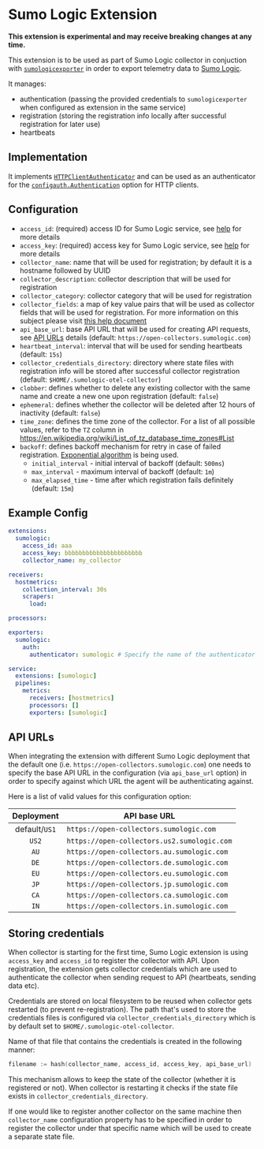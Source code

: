 # Sumo Logic Extension

**This extension is experimental and may receive breaking changes at any time.**

This extension is to be used as part of Sumo Logic collector in conjuction with
[`sumologicexporter`][sumologicexporter] in order to export telemetry data to
[Sumo Logic][sumologic].

It manages:

- authentication (passing the provided credentials to `sumologicexporter`
  when configured as extension in the same service)
- registration (storing the registration info locally after successful registration
  for later use)
- heartbeats

[sumologicexporter]: ../../exporter/sumologicexporter/
[sumologic]: https://www.sumologic.com/

## Implementation

It implements [`HTTPClientAuthenticator`][httpclientauthenticator]
and can be used as an authenticator for the
[`configauth.Authentication`][configauth_authentication] option for HTTP clients.

[httpclientauthenticator]: https://github.com/open-telemetry/opentelemetry-collector/blob/2e84285efc665798d76773b9901727e8836e9d8f/config/configauth/clientauth.go#L34-L39
[configauth_authentication]: https://github.com/open-telemetry/opentelemetry-collector/blob/3f5c7180c51ed67a6f54158ede5e523822e9659e/config/configauth/configauth.go#L29-L33

## Configuration

- `access_id`: (required) access ID for Sumo Logic service, see
  [help][credentials_help] for more details
- `access_key`: (required) access key for Sumo Logic service, see
  [help][credentials_help] for more details
- `collector_name`: name that will be used for registration; by default it is a
   hostname followed by UUID
- `collector_description`: collector description that will be used for registration
- `collector_category`: collector category that will be used for registration
- `collector_fields`: a map of key value pairs that will be used as collector
  fields that will be used for registration.
  For more information on this subject please visit [this help document][fields_help]
- `api_base_url`: base API URL that will be used for creating API requests,
  see [API URLs](#api-urls) details
  (default: `https://open-collectors.sumologic.com`)
- `heartbeat_interval`: interval that will be used for sending heartbeats
  (default: `15s`)
- `collector_credentials_directory`: directory where state files with registration
  info will be stored after successful collector registration
  (default: `$HOME/.sumologic-otel-collector`)
- `clobber`: defines whether to delete any existing collector with the same name
  and create a new one upon registration (default: `false`)
- `ephemeral`: defines whether the collector will be deleted after 12 hours
  of inactivity (default: `false`)
- `time_zone`: defines the time zone of the collector. For a list of all possible
  values, refer to the `TZ` column in
  https://en.wikipedia.org/wiki/List_of_tz_database_time_zones#List
- `backoff`: defines backoff mechanism for retry in case of failed registration.
  [Exponential algorithm](https://pkg.go.dev/github.com/cenkalti/backoff/v4#ExponentialBackOff) is being used.
  - `initial_interval` - initial interval of backoff (default: `500ms`)
  - `max_interval` - maximum interval of backoff (default: `1m`)
  - `max_elapsed_time` - time after which registration fails definitely (default: `15m`)

[credentials_help]: https://help.sumologic.com/Manage/Security/Access-Keys
[fields_help]: https://help.sumologic.com/Manage/Fields

## Example Config

```yaml
extensions:
  sumologic:
    access_id: aaa
    access_key: bbbbbbbbbbbbbbbbbbbbbb
    collector_name: my_collector

receivers:
  hostmetrics:
    collection_interval: 30s
    scrapers:
      load:

processors:

exporters:
  sumologic:
    auth:
      authenticator: sumologic # Specify the name of the authenticator extension

service:
  extensions: [sumologic]
  pipelines:
    metrics:
      receivers: [hostmetrics]
      processors: []
      exporters: [sumologic]
```

## API URLs

When integrating the extension with different Sumo Logic deployment that the
default one (i.e. `https://open-collectors.sumologic.com`) one needs to specify
the base API URL in the configuration (via `api_base_url` option) in order to
specify against which URL the agent will be authenticating against.

Here is a list of valid values for this configuration option:

|  Deployment   | API base URL                                |
|:-------------:|---------------------------------------------|
| default/`US1` | `https://open-collectors.sumologic.com`     |
|     `US2`     | `https://open-collectors.us2.sumologic.com` |
|     `AU`      | `https://open-collectors.au.sumologic.com`  |
|     `DE`      | `https://open-collectors.de.sumologic.com`  |
|     `EU`      | `https://open-collectors.eu.sumologic.com`  |
|     `JP`      | `https://open-collectors.jp.sumologic.com`  |
|     `CA`      | `https://open-collectors.ca.sumologic.com`  |
|     `IN`      | `https://open-collectors.in.sumologic.com`  |

## Storing credentials

When collector is starting for the first time, Sumo Logic extension is using `access_key` and `access_id`
to register the collector with API.
Upon registration, the extension gets collector credentials which are used to authenticate the collector
when sending request to API (heartbeats, sending data etc).

Credentials are stored on local filesystem to be reused when collector gets restarted (to prevent re-registration).
The path that's used to store the credentials files is configured via `collector_credentials_directory` which is by default
set to `$HOME/.sumologic-otel-collector`.

Name of that file that contains the credentials is created in the following manner:

```go
filename := hash(collector_name, access_id, access_key, api_base_url)
```

This mechanism allows to keep the state of the collector (whether it is registered or not).
When collector is restarting it checks if the state file exists in `collector_credentials_directory`.

If one would like to register another collector on the same machine then `collector_name` configuration property
has to be specified in order to register the collector under that specific name which will be used to create
a separate state file.
